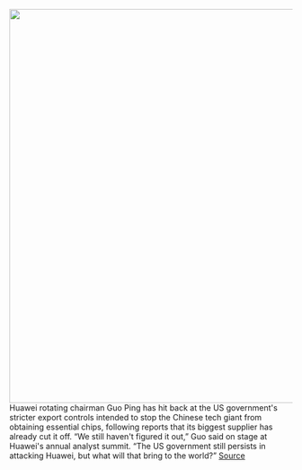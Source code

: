 <img src='https://cdn.vox-cdn.com/thumbor/16Z6Y18_UptxsOmGoA_EpKRB1iw=/0x0:2040x1360/1200x800/filters:focal(857x517:1183x843)/cdn.vox-cdn.com/uploads/chorus_image/image/66809826/acastro_190521_1777_huawei_0001.0.0.jpg' width='700px' /><br/>
Huawei rotating chairman Guo Ping has hit back at the US government's stricter export controls intended to stop the Chinese tech giant from obtaining essential chips, following reports that its biggest supplier has already cut it off. “We still haven't figured it out,” Guo said on stage at Huawei's annual analyst summit. “The US government still persists in attacking Huawei, but what will that bring to the world?”
<a href='https://www.theverge.com/2020/5/18/21262042/huawei-us-export-tsmc-chip-manufacture'> Source <a/>